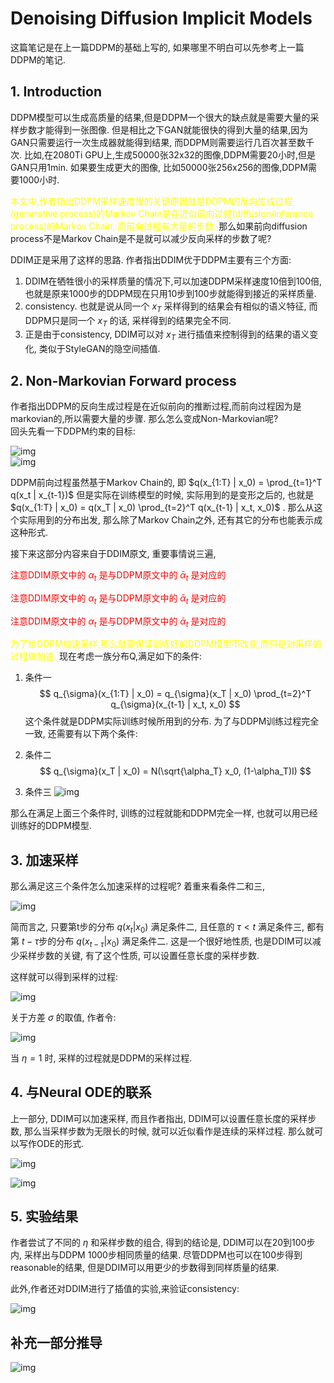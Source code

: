 # Denoising Diffusion Implicit Models
这篇笔记是在上一篇DDPM的基础上写的, 如果哪里不明白可以先参考上一篇DDPM的笔记.
## 1. Introduction
DDPM模型可以生成高质量的结果,但是DDPM一个很大的缺点就是需要大量的采样步数才能得到一张图像. 但是相比之下GAN就能很快的得到大量的结果,因为GAN只需要运行一次生成器就能得到结果, 而DDPM则需要运行几百次甚至数千次. 比如,在2080Ti GPU上,生成50000张32x32的图像,DDPM需要20小时,但是GAN只用1min. 如果要生成更大的图像, 比如50000张256x256的图像,DDPM需要1000小时.  

<font color=yellow>本文中,作者指出DDPM采样速度慢的关键原因就是DDPM的反向生成过程(generative process)的Markov Chain是在近似前向过程(diffusion/inference process)的Markov Chain, 而前向过程有大量的步数.</font> 那么如果前向diffusion process不是Markov Chain是不是就可以减少反向采样的步数了呢?  

DDIM正是采用了这样的思路. 作者指出DDIM优于DDPM主要有三个方面:  
1. DDIM在牺牲很小的采样质量的情况下,可以加速DDPM采样速度10倍到100倍,也就是原来1000步的DDPM现在只用10步到100步就能得到接近的采样质量.
2. consistency. 也就是说从同一个 $x_T$ 采样得到的结果会有相似的语义特征, 而DDPM只是同一个 $x_T$ 的话, 采样得到的结果完全不同.
3. 正是由于consistency, DDIM可以对 $x_T$ 进行插值来控制得到的结果的语义变化, 类似于StyleGAN的隐空间插值.

## 2. Non-Markovian Forward process
作者指出DDPM的反向生成过程是在近似前向的推断过程,而前向过程因为是markovian的,所以需要大量的步骤. 那么怎么变成Non-Markovian呢?  
回头先看一下DDPM约束的目标:

![img](res/002/1.PNG)  
![img](res/002/2.PNG)

DDPM前向过程虽然基于Markov Chain的, 即 $q(x_{1:T} | x_0) = \prod_{t=1}^T q(x_t | x_{t-1})$ 但是实际在训练模型的时候, 实际用到的是变形之后的, 也就是 $q(x_{1:T} | x_0) = q(x_T | x_0) \prod_{t=2}^T q(x_{t-1} | x_t, x_0)$ . 那么从这个实际用到的分布出发, 那么除了Markov Chain之外, 还有其它的分布也能表示成这种形式.  

接下来这部分内容来自于DDIM原文, 重要事情说三遍,

<font color=Red>注意DDIM原文中的 $\alpha_t$ 是与DDPM原文中的 $\bar{\alpha}_t$ 是对应的</font>

<font color=Red>注意DDIM原文中的 $\alpha_t$ 是与DDPM原文中的 $\bar{\alpha}_t$ 是对应的</font>

<font color=Red>注意DDIM原文中的 $\alpha_t$ 是与DDPM原文中的 $\bar{\alpha}_t$ 是对应的</font>

<font color=yellow>为了给DDPM加速采样,那么就要保证训练好的DDPM模型不改变,而只是对采样的过程做加速.</font> 现在考虑一族分布Q,满足如下的条件:  
1. 条件一
$$
  q_{\sigma}(x_{1:T} | x_0) = q_{\sigma}(x_T | x_0) \prod_{t=2}^T q_{\sigma}(x_{t-1} | x_t, x_0)
$$
这个条件就是DDPM实际训练时候所用到的分布. 为了与DDPM训练过程完全一致, 还需要有以下两个条件:  

2. 条件二
$$
  q_{\sigma}(x_T | x_0) = N(\sqrt{\alpha_T} x_0, (1-\alpha_T)I)
$$

3. 条件三
![img](res/002/3.PNG)

那么在满足上面三个条件时, 训练的过程就能和DDPM完全一样, 也就可以用已经训练好的DDPM模型.  

## 3. 加速采样
那么满足这三个条件怎么加速采样的过程呢?
着重来看条件二和三,

![img](res/002/4.jpg)

简而言之, 只要第t步的分布 $q(x_t | x_0)$ 满足条件二, 且任意的 $\tau \lt t$ 满足条件三, 都有第 $t-\tau$步的分布 $q(x_{t-\tau} | x_0)$ 满足条件二. 这是一个很好地性质, 也是DDIM可以减少采样步数的关键, 有了这个性质, 可以设置任意长度的采样步数.  

这样就可以得到采样的过程:

![img](res/002/4.PNG)

关于方差 $\sigma$ 的取值, 作者令:

![img](res/002/5.PNG)

当 $\eta = 1$ 时, 采样的过程就是DDPM的采样过程.  

## 4. 与Neural ODE的联系
上一部分, DDIM可以加速采样, 而且作者指出, DDIM可以设置任意长度的采样步数, 那么当采样步数为无限长的时候, 就可以近似看作是连续的采样过程. 那么就可以写作ODE的形式.  

![img](res/002/6.PNG)  

![img](res/002/7.PNG)  

## 5. 实验结果
作者尝试了不同的 $\eta$ 和采样步数的组合, 得到的结论是, DDIM可以在20到100步内, 采样出与DDPM 1000步相同质量的结果. 尽管DDPM也可以在100步得到reasonable的结果, 但是DDIM可以用更少的步数得到同样质量的结果.  

此外,作者还对DDIM进行了插值的实验,来验证consistency:

![img](res/002/8.PNG)

## 补充一部分推导

![img](res/002/9.jpg)
